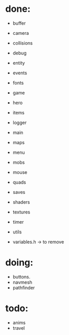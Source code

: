 
# done:
- buffer
- camera
- collisions
- debug
- entity
- events
- fonts
- game
- hero
- items
- logger
- main
- maps
- menu
- mobs
- mouse
- quads 
- saves
- shaders
- textures
- timer
- utils

- variables.h -> to remove

# doing:
- buttons.
- navmesh
- pathfinder

# todo:
- anims
- travel
